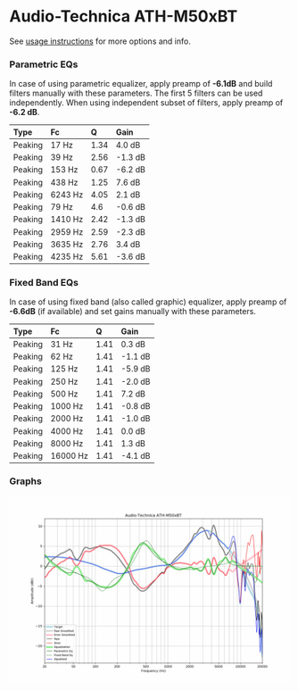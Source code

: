 # Audio-Technica ATH-M50xBT
See [usage instructions](https://github.com/jaakkopasanen/AutoEq#usage) for more options and info.

### Parametric EQs
In case of using parametric equalizer, apply preamp of **-6.1dB** and build filters manually
with these parameters. The first 5 filters can be used independently.
When using independent subset of filters, apply preamp of **-6.2 dB**.

| Type    | Fc      |    Q | Gain    |
|:--------|:--------|:-----|:--------|
| Peaking | 17 Hz   | 1.34 | 4.0 dB  |
| Peaking | 39 Hz   | 2.56 | -1.3 dB |
| Peaking | 153 Hz  | 0.67 | -6.2 dB |
| Peaking | 438 Hz  | 1.25 | 7.6 dB  |
| Peaking | 6243 Hz | 4.05 | 2.1 dB  |
| Peaking | 79 Hz   | 4.6  | -0.6 dB |
| Peaking | 1410 Hz | 2.42 | -1.3 dB |
| Peaking | 2959 Hz | 2.59 | -2.3 dB |
| Peaking | 3635 Hz | 2.76 | 3.4 dB  |
| Peaking | 4235 Hz | 5.61 | -3.6 dB |

### Fixed Band EQs
In case of using fixed band (also called graphic) equalizer, apply preamp of **-6.6dB**
(if available) and set gains manually with these parameters.

| Type    | Fc       |    Q | Gain    |
|:--------|:---------|:-----|:--------|
| Peaking | 31 Hz    | 1.41 | 0.3 dB  |
| Peaking | 62 Hz    | 1.41 | -1.1 dB |
| Peaking | 125 Hz   | 1.41 | -5.9 dB |
| Peaking | 250 Hz   | 1.41 | -2.0 dB |
| Peaking | 500 Hz   | 1.41 | 7.2 dB  |
| Peaking | 1000 Hz  | 1.41 | -0.8 dB |
| Peaking | 2000 Hz  | 1.41 | -1.0 dB |
| Peaking | 4000 Hz  | 1.41 | 0.0 dB  |
| Peaking | 8000 Hz  | 1.41 | 1.3 dB  |
| Peaking | 16000 Hz | 1.41 | -4.1 dB |

### Graphs
![](./Audio-Technica%20ATH-M50xBT.png)
